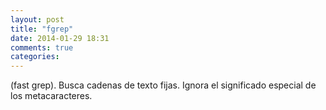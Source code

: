 ```yaml
---
layout: post
title: "fgrep"
date: 2014-01-29 18:31
comments: true
categories: 
---
```

(fast grep). Busca cadenas de texto fijas. Ignora el significado especial de los metacaracteres. 

